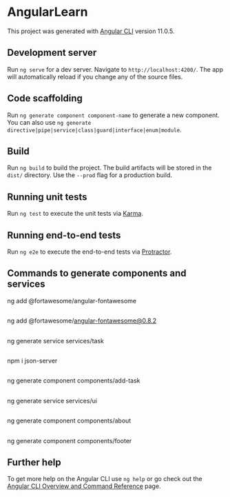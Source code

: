 # AngularLearn

This project was generated with [Angular CLI](https://github.com/angular/angular-cli) version 11.0.5.

## Development server

Run `ng serve` for a dev server. Navigate to `http://localhost:4200/`. The app will automatically reload if you change any of the source files.

## Code scaffolding

Run `ng generate component component-name` to generate a new component. You can also use `ng generate directive|pipe|service|class|guard|interface|enum|module`.

## Build

Run `ng build` to build the project. The build artifacts will be stored in the `dist/` directory. Use the `--prod` flag for a production build.

## Running unit tests

Run `ng test` to execute the unit tests via [Karma](https://karma-runner.github.io).

## Running end-to-end tests

Run `ng e2e` to execute the end-to-end tests via [Protractor](http://www.protractortest.org/).

## Commands to generate components and services
ng add @fortawesome/angular-fontawesome
##
ng add @fortawesome/angular-fontawesome@0.8.2
##
ng generate service services/task
##
npm i json-server
##
ng generate component components/add-task
##
ng generate service services/ui
##
ng generate component components/about
##
ng generate component components/footer

## Further help

To get more help on the Angular CLI use `ng help` or go check out the [Angular CLI Overview and Command Reference](https://angular.io/cli) page.

